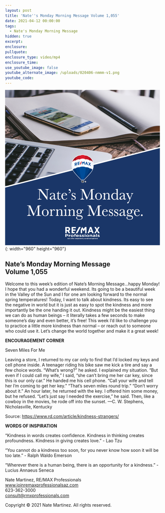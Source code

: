 ```yaml
---
layout: post
title: 'Nate''s Monday Morning Message Volume 1,055'
date: 2021-04-12 00:00:00
tags:
  - Nate's Monday Morning Message
hidden: true
excerpt:
enclosure:
pullquote:
enclosure_type: video/mp4
enclosure_time:
use_youtube_image: false
youtube_alternate_image: /uploads/020406-nmmm-v1.png
youtube_code:
---
```

![](/uploads/020406-nmmm-v1-1.png){: width="960" height="960"}

## **Nate’s Monday Morning Message<br>Volume 1,055**

Welcome to this week’s edition of Nate’s Morning Message…happy Monday\! I hope that you had a wonderful weekend. Its going to be a beautiful week in the Valley of the Sun and I for one am looking forward to the normal spring temperatures\! Today, I want to talk about kindness. Its easy to see the negative in world but it is just as easy to spot the kindness and more importantly be the one handing it out. Kindness might be the easiest thing we can do as human beings – it literally takes a few seconds to make someone’s day and even better, it’s free\! This week I’d like to challenge you to practice a little more kindness than normal – or reach out to someone who could use it. Let’s change the world together and make it a great week\!

**ENCOURAGEMENT CORNER**

Seven Miles For Me

Leaving a store, I returned to my car only to find that I’d locked my keys and cell phone inside. A teenager riding his bike saw me kick a tire and say a few choice words. “What’s wrong?” he asked. I explained my situation. “But even if I could call my wife,” I said, “she can’t bring me her car key, since this is our only car.” He handed me his cell phone. “Call your wife and tell her I’m coming to get her key.” “That’s seven miles round trip.” “Don’t worry about it.” An hour later, he returned with the key. I offered him some money, but he refused. “Let’s just say I needed the exercise,” he said. Then, like a cowboy in the movies, he rode off into the sunset. —C. W. Stephens, Nicholasville, Kentucky&nbsp;

Source: https://www.rd.com/article/kindness-strangers/

**WORDS OF INSPIRATION**

“Kindness in words creates confidence. Kindness in thinking creates profoundness. Kindness in giving creates love.” - Lao Tzu

“You cannot do a kindness too soon, for you never know how soon it will be too late.” - Ralph Waldo Emerson

“Wherever there is a human being, there is an opportunity for a kindness.” - Lucius Annaeus Seneca

Nate Martinez, RE/MAX Professionals<br>www.joinremaxprofessionalsaz.com<br>623-362-3000<br>consult@rmxprofessionals.com

Copyright &copy; 2021 Nate Martinez. All rights reserved.
